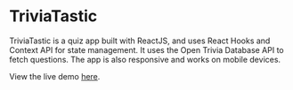 # TriviaTastic

TriviaTastic is a quiz app built with ReactJS, and uses React Hooks and Context API for state management. It uses the Open Trivia Database API to fetch questions. The app is also responsive and works on mobile devices.

View the live demo [here](https://triviatastic.netlify.app/).
